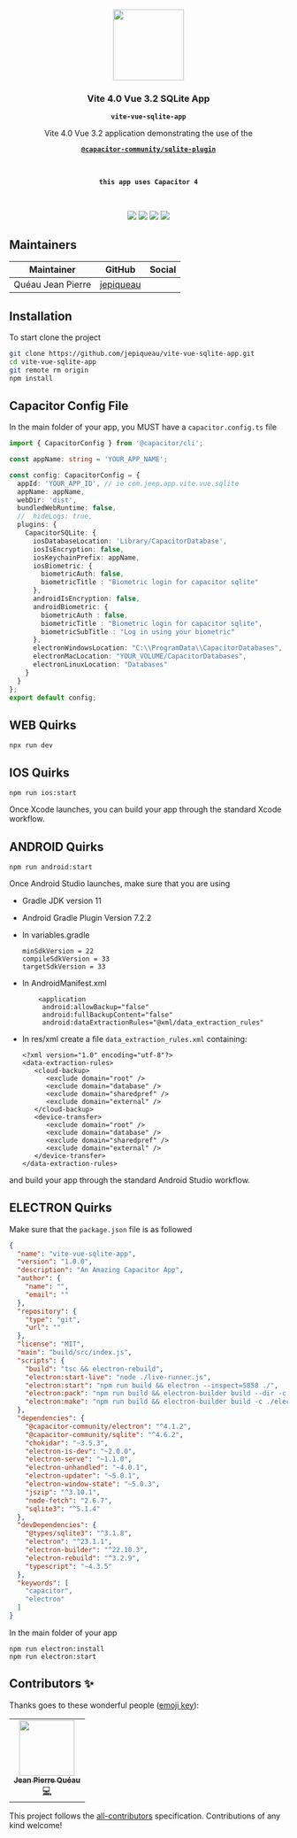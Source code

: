 <p align="center"><br><img src="https://avatars3.githubusercontent.com/u/16580653?v=4" width="128" height="128" /></p>

<h3 align="center">Vite 4.0 Vue 3.2 SQLite App</h3>
<p align="center"><strong><code>vite-vue-sqlite-app</code></strong></p>
<p align="center">Vite 4.0 Vue 3.2 application demonstrating the use of the</p>
<p align="center"><a href="https://github.com/capacitor-community/sqlite"><strong><code>@capacitor-community/sqlite-plugin</code></strong></a></p>
<br>
<p align="center"><strong><code>this app uses Capacitor 4</code></strong></p>
<br>
<p align="center">
  <img src="https://img.shields.io/maintenance/yes/2023?style=flat-square" />
  <a href="https://github.com/jepiqueau/vite-vue-sqlite-app"><img src="https://img.shields.io/github/license/jepiqueau/vite-vue-sqlite-app?style=flat-square" /></a>
  <a href="https://github.com/jepiqueau/vite-vue-sqlite-app"><img src="https://img.shields.io/github/package-json/v/jepiqueau/vite-vue-sqlite-app/master?style=flat-square" /></a>
   <!-- ALL-CONTRIBUTORS-BADGE:START - Do not remove or modify this section -->
   <a href="#contributors-"><img src="https://img.shields.io/badge/all%20contributors-1-orange?style=flat-square" /></a>
   <!-- ALL-CONTRIBUTORS-BADGE:END -->
</p>



## Maintainers

| Maintainer        | GitHub                                    | Social |
| ----------------- | ----------------------------------------- | ------ |
| Quéau Jean Pierre | [jepiqueau](https://github.com/jepiqueau) |        |




## Installation

To start clone the project
```bash
git clone https://github.com/jepiqueau/vite-vue-sqlite-app.git 
cd vite-vue-sqlite-app
git remote rm origin
npm install
```

## Capacitor Config File

In the main folder of your app, you MUST have a `capacitor.config.ts` file 

```ts
import { CapacitorConfig } from '@capacitor/cli';

const appName: string = 'YOUR_APP_NAME';

const config: CapacitorConfig = {
  appId: 'YOUR_APP_ID', // ie com.jeep.app.vite.vue.sqlite
  appName: appName,
  webDir: 'dist',
  bundledWebRuntime: false,
  //  hideLogs: true,
  plugins: {
    CapacitorSQLite: {
      iosDatabaseLocation: 'Library/CapacitorDatabase',
      iosIsEncryption: false,
      iosKeychainPrefix: appName,
      iosBiometric: {
        biometricAuth: false,
        biometricTitle : "Biometric login for capacitor sqlite"
      },
      androidIsEncryption: false,
      androidBiometric: {
        biometricAuth : false,
        biometricTitle : "Biometric login for capacitor sqlite",
        biometricSubTitle : "Log in using your biometric"
      },
      electronWindowsLocation: "C:\\ProgramData\\CapacitorDatabases",
      electronMacLocation: "YOUR_VOLUME/CapacitorDatabases",
      electronLinuxLocation: "Databases"
    }
  }
};
export default config;
```

## WEB Quirks

```
npx run dev
```

## IOS Quirks

```
npm run ios:start
```

Once Xcode launches, you can build your app through the standard Xcode workflow.

## ANDROID Quirks

```
npm run android:start
```

Once Android Studio launches, make sure that you are using 
 - Gradle JDK version 11
 - Android Gradle Plugin Version 7.2.2
 - In variables.gradle

   ```
   minSdkVersion = 22
   compileSdkVersion = 33
   targetSdkVersion = 33
   ```
 - In AndroidManifest.xml
   ```
       <application
        android:allowBackup="false"
        android:fullBackupContent="false"
        android:dataExtractionRules="@xml/data_extraction_rules"
   ```
 - In res/xml create a file `data_extraction_rules.xml` containing:
   ```
   <?xml version="1.0" encoding="utf-8"?>
   <data-extraction-rules>
      <cloud-backup>
         <exclude domain="root" />
         <exclude domain="database" />
         <exclude domain="sharedpref" />
         <exclude domain="external" />
      </cloud-backup>
      <device-transfer>
         <exclude domain="root" />
         <exclude domain="database" />
         <exclude domain="sharedpref" />
         <exclude domain="external" />
      </device-transfer>
   </data-extraction-rules>
   ```

and build your app through the standard Android Studio workflow.

## ELECTRON Quirks

Make sure that the `package.json` file is as followed

```json
{
  "name": "vite-vue-sqlite-app",
  "version": "1.0.0",
  "description": "An Amazing Capacitor App",
  "author": {
    "name": "",
    "email": ""
  },
  "repository": {
    "type": "git",
    "url": ""
  },
  "license": "MIT",
  "main": "build/src/index.js",
  "scripts": {
    "build": "tsc && electron-rebuild",
    "electron:start-live": "node ./live-runner.js",
    "electron:start": "npm run build && electron --inspect=5858 ./",
    "electron:pack": "npm run build && electron-builder build --dir -c ./electron-builder.config.json",
    "electron:make": "npm run build && electron-builder build -c ./electron-builder.config.json -p always"
  },
  "dependencies": {
    "@capacitor-community/electron": "^4.1.2",
    "@capacitor-community/sqlite": "^4.6.2",
    "chokidar": "~3.5.3",
    "electron-is-dev": "~2.0.0",
    "electron-serve": "~1.1.0",
    "electron-unhandled": "~4.0.1",
    "electron-updater": "~5.0.1",
    "electron-window-state": "~5.0.3",
    "jszip": "^3.10.1",
    "node-fetch": "2.6.7",
    "sqlite3": "^5.1.4"
  },
  "devDependencies": {
    "@types/sqlite3": "^3.1.8",
    "electron": "^23.1.1",
    "electron-builder": "^22.10.3",
    "electron-rebuild": "^3.2.9",
    "typescript": "~4.3.5"
  },
  "keywords": [
    "capacitor",
    "electron"
  ]
}
```

In the main folder of your app

```
npm run electron:install
npm run electron:start
```

## Contributors ✨

Thanks goes to these wonderful people ([emoji key](https://allcontributors.org/docs/en/emoji-key)):

<!-- ALL-CONTRIBUTORS-LIST:START - Do not remove or modify this section -->
<!-- prettier-ignore-start -->
<!-- markdownlint-disable -->
<table>
  <tr>
    <td align="center"><a href="https://github.com/jepiqueau"><img src="https://avatars3.githubusercontent.com/u/16580653?v=4" width="100px;" alt=""/><br /><sub><b>Jean Pierre Quéau</b></sub></a><br /><a href="https://github.com/jepiqueau/vite-vue-sqlite-app/commits?author=jepiqueau" title="Code">💻</a></td>
  </tr>
</table>

<!-- markdownlint-enable -->
<!-- prettier-ignore-end -->

<!-- ALL-CONTRIBUTORS-LIST:END -->

This project follows the [all-contributors](https://github.com/all-contributors/all-contributors) specification. Contributions of any kind welcome!

